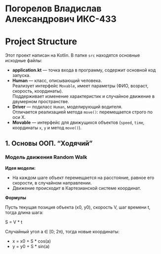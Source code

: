 # Погорелов Владислав Александрович ИКС-433

# Project Structure

Этот проект написан на Kotlin. В папке `src` находятся основные исходные файлы:

- **application.kt** — точка входа в программу, содержит основной код запуска.
- **Human** — класс, описывающий человека.  
  Реализует интерфейс `Movable`, имеет параметры (ФИО, возраст, скорость, координаты).  
  Поддерживает изменение характеристик и случайное движение в двумерном пространстве.
- **Driver** — подкласс `Human`, моделирующий водителя.  
  Отличается реализацией метода `move()`: перемещается строго по оси X.
- **Movable** — интерфейс для движущихся объектов (`speed`, `time`, координаты `x`, `y` и метод `move()`).

## 1. Основы ООП. “Ходячий”
### Модель движения Random Walk

**Идея модели:**
- На каждом шаге объект перемещается на расстояние, равное его скорости, в случайном направлении.
- Движение происходит в Картезианской системе координат.

**Формулы**

Пусть текущая позиция объекта (x0, y0), скорость V, шаг времени t, тогда длина шага:

S = V * t

Случайный угол a ∈ [0; 2π), тогда новые координаты:

- x = x0 + S * cos(a)
- y = y0 + S * sin(a)

